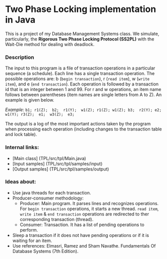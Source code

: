 # Two Phase Locking implementation in Java
This is a project of my Database Management Systems class. We simulate, particularly, the **Rigorous Two Phase Locking Protocol  (SS2PL)** with the Wait-Die method for dealing with deadlock.

### Description

The input to this program is a file of transaction operations in a particular sequence (a schedule). Each line has a single transaction operation. The possible operations are: b (`begin transaction`), r (`read item`), w (`write item`), and e (`end transaction`). Each operation is followed by a transaction id that is an integer between 1 and 99. For r and w operations, an item name follows between parentheses (item names are single letters from A to Z). An example is given below.

*Example*:
`b1;
r1(Z); 
b2; 
r1(Y); 
w1(Z);
r1(Z);
w1(Z);
b3; 
r2(Y);
e2; 
w1(Y);
r3(Z); 
e1; 
w3(Z); 
e3;`

The output is a log of the most important actions taken by the program when processing each operation (including changes to the transaction table and lock table).

### Internal links: 
* [Main class] (TPL/src/tpl/Main.java)
* [Input samples] (TPL/src/tpl/samples/input)
* [Output samples] (TPL/src/tpl/samples/output)

### Ideas about:
* Use java threads for each transaction.
* Producer-consumer methodology:
  * Producer: Main program. It parses lines and recognizes operations. For `begin transaction` operations, it starts a new thread.  `read item`, `write item` & `end transaction` operations are redirected to ther corresponding transaction (thread).
  * Consumer: Transaction. It has a list of pending operations to perform.
* Sleep a transaction if it does not have pending operations or if it is waiting for an item.
* Use references: Elmasri, Ramez and Sham Navathe. Fundamentals Of Database Systems (7th Edition).

